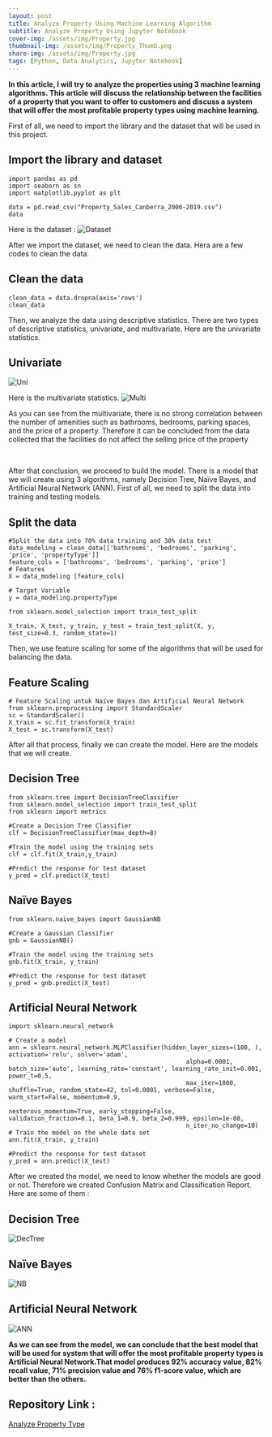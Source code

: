 ```yaml
---
layout: post
title: Analyze Property Using Machine Learning Algorithm
subtitle: Analyze Property Using Jupyter Notebook
cover-img: /assets/img/Property.jpg
thumbnail-img: /assets/img/Property_Thumb.png
share-img: /assets/img/Property.jpg
tags: [Python, Data Analytics, Jupyter Notebook]
---
```



**In this article, I will try to analyze the properties using 3 machine learning algorithms. This article will discuss the relationship between the facilities of a property
that you want to offer to customers and discuss a system that will offer the most profitable property types using machine learning.**

First of all, we need to import the library and the dataset that will be used in this project.

## Import the library and dataset
~~~
import pandas as pd
import seaborn as sn
import matplotlib.pyplot as plt
~~~

~~~
data = pd.read_csv("Property_Sales_Canberra_2006-2019.csv")
data
~~~

Here is the dataset :
![Dataset](https://github.com/alvianpratama00/portfolio/blob/master/assets/img/Dataset.png?raw=true)

After we import the dataset, we need to clean the data. Hera are a few codes to clean the data.

## Clean the data
~~~
clean_data = data.dropna(axis='rows')
clean_data
~~~

Then, we analyze the data using descriptive statistics. There are two types of descriptive statistics, univariate, and multivariate.
Here are the univariate statistics. 

## Univariate
![Uni](https://github.com/alvianpratama00/portfolio/blob/master/assets/img/Univariate.png?raw=true)

Here is the multivariate statistics.
![Multi](https://github.com/alvianpratama00/portfolio/blob/master/assets/img/Multivariate.png?raw=true)

As you can see from the multivariate, there is no strong correlation between the number of amenities such as bathrooms, bedrooms, parking spaces, and the price of a property. Therefore it can be concluded from the data collected that the facilities do not affect the selling price of the property

<br />

After that conclusion, we proceed to build the model. There is a model that we will create using 3 algorithms, namely Decision Tree, Naïve Bayes, and Artificial Neural Network (ANN). First of all, we need to split the data into training and testing models. 

## Split the data
~~~
#Split the data into 70% data training and 30% data test
data_modeling = clean_data[['bathrooms', 'bedrooms', 'parking', 'price', 'propertyType']]
feature_cols = ['bathrooms', 'bedrooms', 'parking', 'price']
# Features
X = data_modeling [feature_cols] 

# Target Variable
y = data_modeling.propertyType 

from sklearn.model_selection import train_test_split

X_train, X_test, y_train, y_test = train_test_split(X, y, test_size=0.3, random_state=1)
~~~

Then, we use feature scaling for some of the algorithms that will be used for balancing the data.

## Feature Scaling
~~~
# Feature Scaling untuk Naïve Bayes dan Artificial Neural Network
from sklearn.preprocessing import StandardScaler
sc = StandardScaler()
X_train = sc.fit_transform(X_train)
X_test = sc.transform(X_test)
~~~

After all that process, finally we can create the model. Here are the models that we will create.

## Decision Tree
~~~
from sklearn.tree import DecisionTreeClassifier 
from sklearn.model_selection import train_test_split
from sklearn import metrics

#Create a Decision Tree Classifier
clf = DecisionTreeClassifier(max_depth=8)

#Train the model using the training sets
clf = clf.fit(X_train,y_train)

#Predict the response for test dataset
y_pred = clf.predict(X_test)
~~~


## Naïve Bayes
~~~
from sklearn.naive_bayes import GaussianNB

#Create a Gaussian Classifier
gnb = GaussianNB()

#Train the model using the training sets
gnb.fit(X_train, y_train)

#Predict the response for test dataset
y_pred = gnb.predict(X_test)
~~~

## Artificial Neural Network 
~~~
import sklearn.neural_network

# Create a model
ann = sklearn.neural_network.MLPClassifier(hidden_layer_sizes=(100, ), activation='relu', solver='adam', 
                                                 alpha=0.0001, batch_size='auto', learning_rate='constant', learning_rate_init=0.001, power_t=0.5, 
                                                 max_iter=1000, shuffle=True, random_state=42, tol=0.0001, verbose=False, warm_start=False, momentum=0.9, 
                                                 nesterovs_momentum=True, early_stopping=False, validation_fraction=0.1, beta_1=0.9, beta_2=0.999, epsilon=1e-08, 
                                                 n_iter_no_change=10)
# Train the model on the whole data set
ann.fit(X_train, y_train)

#Predict the response for test dataset
y_pred = ann.predict(X_test)
~~~

After we created the model, we need to know whether the models are good or not. Therefore we created Confusion Matrix and Classification Report.
Here are some of them :


## Decision Tree
![DecTree](https://github.com/alvianpratama00/portfolio/blob/master/assets/img/ConfAcc_DecTree.png?raw=true)

## Naïve Bayes
![NB](https://github.com/alvianpratama00/portfolio/blob/master/assets/img/ConfAcc_NaiveBayes.png?raw=true)

## Artificial Neural Network 
![ANN](https://github.com/alvianpratama00/portfolio/blob/master/assets/img/ConfAcc_ANN.png?raw=true)

**As we can see from the model, we can conclude that the best model that will be used for system that will offer the most profitable property types is Artificial Neural Network.That model produces 92% accuracy value, 82% recall value, 71% precision value and 76% f1-score value, which are better than the others.**

## Repository Link : 
[Analyze Property Type](https://github.com/alvianpratama00/ClassifyingPropertyType_UsingJupyterNotebook)

